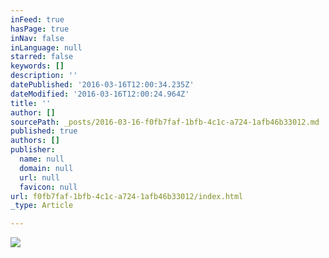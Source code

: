 ```yaml
---
inFeed: true
hasPage: true
inNav: false
inLanguage: null
starred: false
keywords: []
description: ''
datePublished: '2016-03-16T12:00:34.235Z'
dateModified: '2016-03-16T12:00:24.964Z'
title: ''
author: []
sourcePath: _posts/2016-03-16-f0fb7faf-1bfb-4c1c-a724-1afb46b33012.md
published: true
authors: []
publisher:
  name: null
  domain: null
  url: null
  favicon: null
url: f0fb7faf-1bfb-4c1c-a724-1afb46b33012/index.html
_type: Article

---
```

![](https://s3-us-west-2.amazonaws.com/the-grid-img/p/7e4bb48c339accbc8d9a70faea6407a8eecd3fac.jpg)